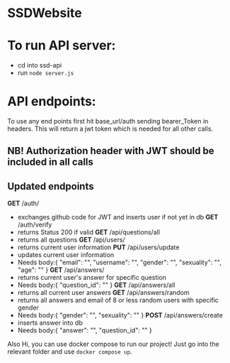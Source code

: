 # SSDWebsite

# To run API server:

* cd into ssd-api
* run ```node server.js```

# API endpoints:

To use any end points first hit base_url/auth sending bearer_Token in headers.
This will return a jwt token which is needed for all other calls.

## NB! Authorization header with JWT should be included in all calls

## Updated endpoints
**GET** /auth/
  - exchanges github code for JWT and inserts user if not yet in db
**GET** /auth/verify
  - returns Status 200 if valid
**GET** /api/questions/all
  - returns all questions
**GET** /api/users/
  - returns current user information
**PUT** /api/users/update
  - updates current user information
  - Needs body:{ "email": "", "username": "", "gender": "", "sexuality": "", "age": "" }
**GET** /api/answers/
  - returns current user's answer for specific question
  - Needs body:{ "question_id": "" }
**GET** /api/answers/all
  - returns all current user answers
**GET** /api/answers/random
  - returns all answers and email of 8 or less random users with specific gender
  - Needs body:{ "gender": "", "sexuality": "" }
**POST** /api/answers/create
  - inserts answer into db
  - Needs body:{ "answer": "", "question_id": "" }

Also Hi, you can use docker compose to run our project! Just go into the relevant folder and use `docker compose up`.